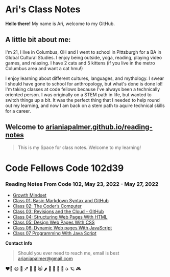 # Ari's Class Notes
**Hello there!** My name is Ari, welcome to my GitHub. 
## A little bit about me:
I'm 21, I live in Columbus, OH and I went to school in Pittsburgh for a BA in Global Cultural Studies. 
I enjoy being outside, yoga, reading, playing video games, and relaxing. 
I have 2 cats and 5 kittens (if you live in the metro Columbus area and want a cat hmu!)

I enjoy learning about different cultures, languages, and mythology. I swear I should have gone to school for anthropology, but what's done is done lol! 
I'm taking classes at code fellows because I've always been a technically oriented person. I was originally on a STEM path in life, but wanted to switch things up a bit. It was the perfect thing that I needed to help round out my learning, and now I am back on a stem path to aquire technical skills for a career. 

## Welcome to [arianiapalmer.github.io/reading-notes](https://github.com/arianiapalmer/arianiapalmer.github.io-reading-notes.git)
> This is my Space for class notes. Welcome to my learning!
# Code Fellows Code 102d39

### Reading Notes From Code 102, May 23, 2022 - May 27, 2022

- [Growth Mindset](GrowthMindset.md)
- [Class 01: Basic Markdown Syntax and GitHub](Class01.md)
- [Class 02: The Coder’s Computer](Class02.md)
- [Class 03: Revisions and the Cloud - GitHub](Class03.md)
- [Class 04: Structuring Web Pages With HTML](Class04.md)
- [Class 05: Design Web Pages With CSS](Class05.md)
- [Class 06: Dynamic Web pages With JavaScript](Class06.md)
- [Class 07 Programming With Java Script](Class07.md)


**Contact Info**
> Should you ever need to reach me, email is best
> arianiapalmer@gmail.com 

❤️‍🔥 😄 🌈 ♐ 🌙 🤩 😻 🌶️ 🥳 🍥 🐞 🍜 ✈️ 🪐 🎮 
